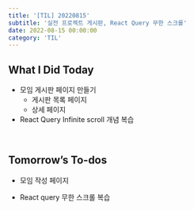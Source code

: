 ```yaml
---
title: '[TIL] 20220815'
subtitle: '실전 프로젝트 게시판, React Query 무한 스크롤'
date: 2022-08-15 00:00:00
category: 'TIL'
---
```


## What I Did Today

- 모임 게시판 페이지 만들기
  - 게시판 목록 페이지
  - 상세 페이지
- React Query Infinite scroll 개념 복습

<br/>

## Tomorrow’s To-dos

- 모임 작성 페이지
- React query 무한 스크롤 복습

  <br/>
